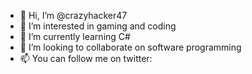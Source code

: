 - 👋 Hi, I’m @crazyhacker47
- 👀 I’m interested in gaming and coding
- 🌱 I’m currently learning C#
- 💞️ I’m looking to collaborate on software programming
- 📫 You can follow me on twitter:

<!---
crazyhacker47/crazyhacker47 is a ✨ special ✨ repository because its `README.md` (this file) appears on your GitHub profile.
You can click the Preview link to take a look at your changes.
--->
